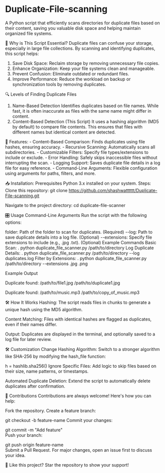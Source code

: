 # Duplicate-File-scanning
A Python script that efficiently scans directories for duplicate files based on their content, saving you valuable disk space and helping maintain organized file systems.

  🌟 Why is This Script Essential?
    Duplicate files can confuse your storage, especially in large file collections. By scanning and identifying duplicates, this script helps:

  1. Save Disk Space: Reclaim storage by removing unnecessary file copies.
  2. Enhance Organization: Keep your file systems clean and manageable.
  3. Prevent Confusion: Eliminate outdated or redundant files.
  4. Improve Performance: Reduce the workload on backup or synchronization tools by removing duplicates.
     
  🔍 Levels of Finding Duplicate Files
  1. Name-Based Detection
     Identifies duplicates based on file names. While fast, it is often inaccurate as files with the same name might differ in content.
  2. Content-Based Detection (This Script)
     It uses a hashing algorithm (MD5 by default) to compare file contents. This ensures that files with different names but identical content are detected.

  🚀 Features:
    - Content-Based Comparison: Finds duplicates using file hashes, ensuring accuracy.
    - Recursive Scanning: Automatically scans all subdirectories.
    - Customizable Filters: Specify file types/extensions to include or exclude.
    - Error Handling: Safely skips inaccessible files without interrupting the scan.
    - Logging Support: Saves duplicate file details in a log file for easy reference.
    - Command-Line Arguments: Flexible configuration using arguments for paths, filters, and more.
    
  📥 Installation:
    Prerequisites
    Python 3.x installed on your system.
    Steps: 
    Clone this repository:
    git clone   https://github.com/shashwatttttt/Duplicate-File-scanning.git

  Navigate to the project directory:
  cd duplicate-file-scanner

  🎛️ Usage
  Command-Line Arguments
  Run the script with the following options:

  folder: Path of the folder to scan for duplicates. (Required)
  --log: Path to save duplicate details into a log file. (Optional)
  --extensions: Specify file extensions to include (e.g., .jpg .txt). (Optional)
  Example Commands
  Basic Scan:
  . python duplicate_file_scanner.py /path/to/directory
  Log Duplicate Details:
  . python duplicate_file_scanner.py /path/to/directory --log duplicates.log
  Filter by Extensions:
  . python duplicate_file_scanner.py /path/to/directory --extensions .jpg .png

  Example Output

  Duplicate found:
  /path/to/file1.jpg
  /path/to/duplicate1.jpg

  Duplicate found:
  /path/to/music.mp3
  /path/to/copy_of_music.mp3

  🛠️ How It Works
  Hashing:
  The script reads files in chunks to generate a unique hash using the MD5 algorithm.

  Content Matching:
  Files with identical hashes are flagged as duplicates, even if their names differ.

  Output:
  Duplicates are displayed in the terminal, and optionally saved to a log file for later review.

  🛠️ Customization
  Change Hashing Algorithm:
  Switch to a stronger algorithm like SHA-256 by modifying the hash_file function:


  h = hashlib.sha256()
  Ignore Specific Files:
  Add logic to skip files based on their size, name patterns, or timestamps.

  Automated Duplicate Deletion:
  Extend the script to automatically delete duplicates after confirmation.

  🤝 Contributions
  Contributions are always welcome! Here's how you can help:

  Fork the repository.
  Create a feature branch:

  git checkout -b feature-name
  Commit your changes:

  git commit -m "Add feature"  
  Push your branch:

  git push origin feature-name  
  Submit a Pull Request.
  For major changes, open an issue first to discuss your idea.

  🌟 Like this project? Star the repository to show your support!
